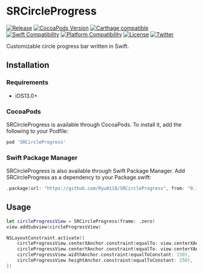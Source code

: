 # SRCircleProgress

[![Release](https://img.shields.io/github/v/release/Ryu0118/SRCircleProgress)](https://github.com/Ryu0118/SRCircleProgress/releases/latest)
[![CocoaPods Version](https://img.shields.io/cocoapods/v/StringTransform.svg)](https://cocoapods.org/pods/SRCircleProgress)
[![Carthage compatible](https://img.shields.io/badge/Carthage-compatible-4BC51D.svg)](https://github.com/Ryu0118/SRCirclrProgress)
[![Swift Compatibility](https://img.shields.io/endpoint?url=https%3A%2F%2Fswiftpackageindex.com%2Fapi%2Fpackages%2FRyu0118%2FSRCircleProgress%2Fbadge%3Ftype%3Dswift-versions)](https://swiftpackageindex.com/Ryu0118/SRCircleProgress)
[![Platform Compatibility](https://img.shields.io/endpoint?url=https%3A%2F%2Fswiftpackageindex.com%2Fapi%2Fpackages%2FRyu0118%2FSRCircleProgress%2Fbadge%3Ftype%3Dplatforms)](https://swiftpackageindex.com/Ryu0118/SRCircleProgress)
[![License](https://img.shields.io/github/license/Ryu0118/SRCircleProgress)](https://github.com/Ryu0118/SRCircleProgress/blob/main/LICENSE)
[![Twitter](https://img.shields.io/twitter/follow/ryu_hu03?style=social)](https://twitter.com/ryu_hu03)

Customizable circle progress bar written in Swift.

## Installation
### Requirements
- iOS13.0+
### CocoaPods
SRCircleProgress is available through CocoaPods. To install it, add the following to your Podfile:
```Ruby
pod 'SRCircleProgress'
```
### Swift Package Manager
SRCircleProgress is also available through Swift Package Manager. Add SRCircleProgress as a dependency to your Package.swift:
```Swift
.package(url: "https://github.com/Ryu0118/SRCircleProgress", from: "0.1.0")
```
## Usage
```Swift
let circleProgressView = SRCircleProgress(frame: .zero)
view.addSubview(circleProgressView)

NSLayoutConstraint.activate([
    circleProgressView.centerXAnchor.constraint(equalTo: view.centerXAnchor),
    circleProgressView.centerYAnchor.constraint(equalTo: view.centerYAnchor),
    circleProgressView.widthAnchor.constraint(equalToConstant: 150),
    circleProgressView.heightAnchor.constraint(equalToConstant: 250),
])
```
